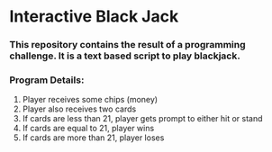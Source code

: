# Interactive Black Jack

### This repository contains the result of a programming challenge. It is a text based script to play blackjack.
### Program Details:

1. Player receives some chips (money) 
2. Player also receives two cards
3. If cards are less than 21, player gets prompt to either hit or stand 
4. If cards are equal to 21, player wins 
5. If cards are more than 21, player loses
